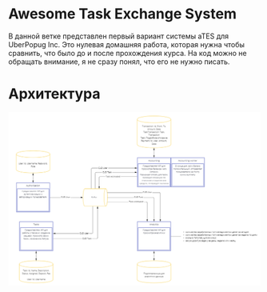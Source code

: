 # Awesome Task Exchange System
 
 В данной ветке представлен первый вариант системы aTES для UberPopug Inc.
 Это нулевая домашняя работа, которая нужна чтобы сравнить, что было до и после прохождения курса.
 На код можно не обращать внимание, я не сразу понял, что его не нужно писать.

 # Архитектура

 ![Architecture design](./Images/design.png)
